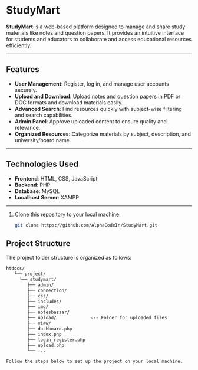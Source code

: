 # StudyMart  

**StudyMart** is a web-based platform designed to manage and share study materials like notes and question papers. It provides an intuitive interface for students and educators to collaborate and access educational resources efficiently.  

---

## Features  
- **User Management**: Register, log in, and manage user accounts securely.  
- **Upload and Download**: Upload notes and question papers in PDF or DOC formats and download materials easily.  
- **Advanced Search**: Find resources quickly with subject-wise filtering and search capabilities.  
- **Admin Panel**: Approve uploaded content to ensure quality and relevance.  
- **Organized Resources**: Categorize materials by subject, description, and university/board name.  

---

## Technologies Used  
- **Frontend**: HTML, CSS, JavaScript  
- **Backend**: PHP  
- **Database**: MySQL  
- **Localhost Server**: XAMPP  

---
  

1. Clone this repository to your local machine:  
   ```bash
   git clone https://github.com/AlphaCodeIn/StudyMart.git
   
## Project Structure

The project folder structure is organized as follows:
```bash
htdocs/
   └── project/
     └── studymart/
        ├── admin/
        ├── connection/
        ├── css/
        ├── includes/
        ├── img/
        ├── notesbazzar/
        ├── upload/             <-- Folder for uploaded files
        ├── view/
        ├── dashboard.php
        ├── index.php
        ├── login_register.php
        ├── upload.php
        └── ...

Follow the steps below to set up the project on your local machine.

